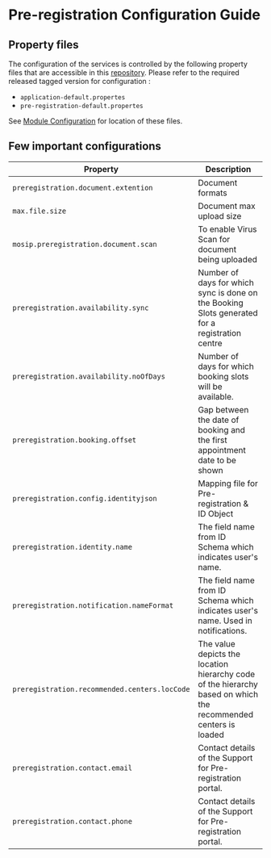 # Pre-registration Configuration Guide

## Property files
The configuration of the services is controlled by the following property files that are accessible in this [repository](https://github.com/mosip/mosip-config/tree/master).
Please refer to the required released tagged version for configuration
:
* `application-default.propertes`
* `pre-registration-default.propertes`

See [Module Configuration](https://docs.mosip.io/1.2.0/modules/module-configuration) for location of these files.

## Few important configurations
|Property|Description|
|---|---|
|`preregistration.document.extention`|Document formats|
|`max.file.size`|Document max upload size|
|`mosip.preregistration.document.scan`|To enable Virus Scan for document being uploaded|
|`preregistration.availability.sync`|Number  of days for which sync is done on the Booking Slots generated for a registration centre|
|`preregistration.availability.noOfDays`|Number of days for which booking slots will be available.|
|`preregistration.booking.offset`|Gap between the date of booking and the first appointment date to be shown|
|`preregistration.config.identityjson`|Mapping file for Pre-registration & ID Object|
|`preregistration.identity.name`|The field name from ID Schema which indicates user's name.|
|`preregistration.notification.nameFormat`|The field name from ID Schema which indicates user's name. Used in notifications.|
|`preregistration.recommended.centers.locCode`|The value depicts the location hierarchy code of the hierarchy based on which the recommended centers is loaded|
|`preregistration.contact.email`|Contact details of the Support for Pre-registration portal.|
|`preregistration.contact.phone`|Contact details of the Support for Pre-registration portal.|


